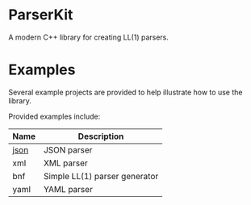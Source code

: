 # ParserKit
A modern C++ library for creating LL(1) parsers.

# Examples
Several example projects are provided to help illustrate how to use the library.

Provided examples include:

Name | Description
---- | -----------
[json](/examples/json) | JSON parser
xml | XML parser
bnf | Simple LL(1) parser generator
yaml | YAML parser
